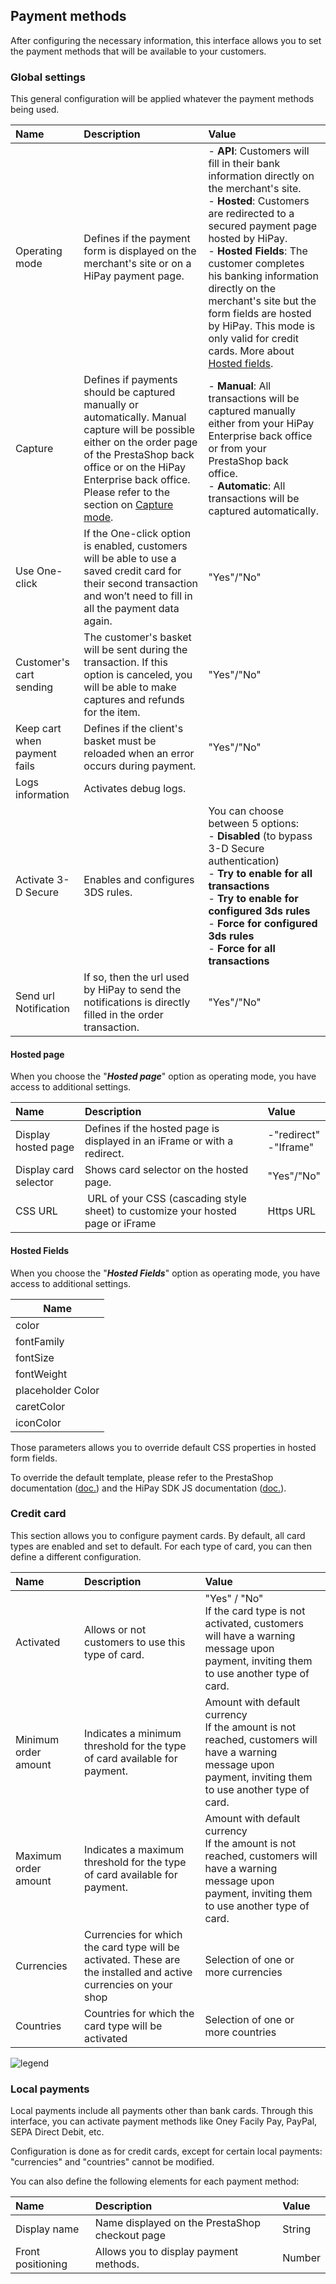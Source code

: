 ## Payment methods

After configuring the necessary information, this interface allows you to set the payment methods that will be available to your customers.

### Global settings

This general configuration will be applied whatever the payment methods being used.

   | Name               | Description | Value |
 |:------------|:------------|:-----|
 | Operating mode                       | Defines if the payment form is displayed on the merchant's site or on a HiPay payment page. | - **API**: Customers will fill in their bank information directly on the merchant's site. <br /> - **Hosted**: Customers are redirected to a secured payment page hosted by HiPay.  <br /> - **Hosted Fields**: The customer completes his banking information directly on the merchant's site but the form fields are hosted by HiPay. This mode is only valid for credit cards. More about [Hosted fields](https://hipay.com/fr/hosted-fields).|
 | Capture                              |Defines if payments should be captured manually or automatically. Manual capture will be possible either on the order page of the PrestaShop back office or on the HiPay Enterprise back office. Please refer to the section on [Capture mode](#Capture).  | - **Manual**: All transactions will be captured manually either from your HiPay Enterprise back office or from your PrestaShop back office. <br /> - **Automatic**: All transactions will be captured automatically.
 | Use One-click                         | If the One-click option is enabled, customers will be able to use a saved credit card for their second transaction and won’t need to fill in all the payment data again. |"Yes"/"No"|
 |  Customer's cart sending             | The customer's basket will be sent during the transaction. If this option is canceled, you will be able to make captures and refunds for the item.|"Yes"/"No"|
 |  Keep cart when payment fails        | Defines if the client's basket must be reloaded when an error occurs during payment. |"Yes"/"No"|
 | Logs information                           | Activates debug logs.  ||
 |  Activate 3-D Secure | Enables and configures 3DS rules. | You can choose between 5 options: <br /> - **Disabled** (to bypass 3-D Secure authentication) <br /> - **Try to enable for all transactions** <br /> - **Try to enable for configured 3ds rules** <br /> - **Force for configured 3ds rules** <br /> - **Force for all transactions**|
|  Send url Notification | If so, then the url used by HiPay to send the notifications is directly filled in the order transaction. | "Yes"/"No" |

#### Hosted page

When you choose the "**_Hosted page_**" option as operating mode, you have access to additional settings.


   | Name               | Description | Value |
 |:------------|:------------|:-----|
 | Display hosted page      | Defines if the hosted page is displayed in an iFrame or with a redirect. | -"redirect" <br /> -"Iframe"
 | Display card selector    | Shows card selector on the hosted page.| "Yes"/"No"
 | CSS URL                  | URL of your CSS (cascading style sheet) to customize your hosted page or iFrame | Https URL


#### Hosted Fields

When you choose the "**_Hosted Fields_**" option as operating mode, you have access to additional settings.

|  Name    |
|----------|
|  color    |
|  fontFamily |
| fontSize | 
| fontWeight |
| placeholder Color|
| caretColor |
| iconColor |

Those parameters allows you to override default CSS properties in hosted form fields.

To override the default template, please refer to the PrestaShop documentation ([doc.](https://devdocs.prestashop.com/1.7/themes/reference/overriding-modules/)) and the HiPay SDK JS documentation ([doc.](https://developer.hipay.com/doc/hipay-enterprise-sdk-js_3/#hipay-enterprise-javascript-sdk)).

### Credit card

This section allows you to configure payment cards.
By default, all card types are enabled and set to default.
For each type of card, you can then define a different configuration.

   | Name               | Description | Value |
 |:------------|:------------|:-----|
 | Activated                     | Allows or not customers to use this type of card.   |"Yes" / "No" <br /> If the card type is not activated, customers will have a warning message upon payment, inviting them to use another type of card.
 | Minimum order amount          | Indicates a minimum threshold for the type of card available for payment.| Amount with default currency <br /> If the amount is not reached, customers will have a warning message upon payment, inviting them to use another type of card.|
 | Maximum order amount    | Indicates a maximum threshold for the type of card available for payment.| Amount with default currency <br /> If the amount is not reached, customers will have a warning message upon payment, inviting them to use another type of card. |
 |  Currencies             | Currencies for which the card type will be activated. These are the installed and active currencies on your shop | Selection of one or more currencies|
 |  Countries        |Countries for which the card type will be activated   |Selection of one or more countries|

![legend](images/payment-method-card-configuration.png)

### Local payments

Local payments include all payments other than bank cards.
Through this interface, you can activate payment methods like Oney Facily Pay, PayPal, SEPA Direct Debit, etc.

Configuration is done as for credit cards, except for certain local payments: "currencies" and "countries" cannot be modified.

You can also define the following elements for each payment method:

   | Name               | Description | Value |
 |:------------|:------------|:-----|
| Display name                     |  Name displayed on the PrestaShop checkout page | String  |
| Front positioning                 |  Allows you to display payment methods. | Number |

